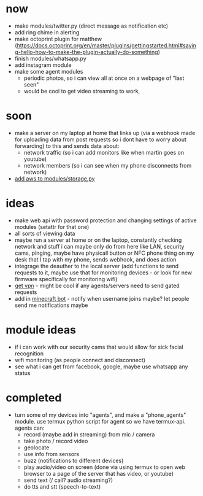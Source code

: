 # now
* make modules/twitter.py (direct message as notification etc)
* add ring chime in alerting
* make octoprint plugin for matthew (https://docs.octoprint.org/en/master/plugins/gettingstarted.html#saying-hello-how-to-make-the-plugin-actually-do-something)
* finish modules/whatsapp.py
* add instagram module
* make some agent modules
    * periodic photos, so i can view all at once on a webpage of "last seen"
    * would be cool to get video streaming to work, 

# soon
* make a server on my laptop at home that links up (via a webhook made for uploading data from post requests so i dont have to worry about forwarding) to this and sends data about:
    * network traffic (so i can add monitors like when martin goes on youtube)
    * network members (so i can see when my phone disconnects from network)
* [add aws to modules/storage.py](https://repl.it/@MarcusWeinberger/aws-mysql-test)

# ideas
* make web api with password protection and changing settings of active modules (setattr for that one) 
* all sorts of viewing data
* maybe run a server at home or on the laptop, constantly checking network and stuff i can maybe only do from here like LAN, security cams, pinging, maybe have physicall button or NFC phone thing on my desk that I tap with my phone, sends webhook, and does action
* integrage the deauther to the local server (add functions to send requests to it, maybe use that for monitoring devices - or look for new firmware specifically for monitoring wifi)
* [get vpn](https://repl.it/@MarcusWeinberger/VPN-Gate-Listing-Scraper) - might be cool if any agents/servers need to send gated requests
* add in [minecraft bot](https://repl.it/@MarcusWeinberger/Minecraft-Bot) - notify when username joins maybe? let people send me notifications maybe


# module ideas
* if i can work with our security cams that would allow for sick facial recognition
* wifi monitoring (as people connect and disconnect)
* see what i can get from facebook, google, maybe use whatsapp any status



# completed
* turn some of my devices into "agents", and make a "phone_agents" module. use termux python script for agent so we have termux-api. agents can:
    * record (maybe add in streaming) from mic / camera
    * take photo / record video
    * geolocate
    * use info from sensors
    * buzz (notifications to different devices)
    * play audio/video on screen (done via using termux to open web browser to a page of the server that has video, or youtube)
    * send text (/ call? audio streaming?)
    * do tts and stt (speech-to-text)